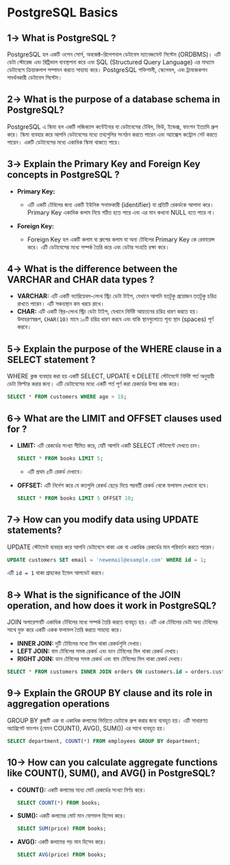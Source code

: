 
# PostgreSQL Basics 

## 1️-> What is PostgreSQL ?

PostgreSQL হল একটি ওপেন সোর্স, অবজেক্ট-রিলেশনাল ডেটাবেস ম্যানেজমেন্ট সিস্টেম (ORDBMS)। এটি ডেটা স্টোরেজ এবং রিট্রিভাল ব্যবস্থাপনা করে এবং SQL (Structured Query Language) এর মাধ্যমে ডেটাবেসে ক্রিয়াকলাপ সম্পাদন করতে সাহায্য করে। PostgreSQL শক্তিশালী, স্কেলেবল, এবং ট্রানজেকশন সমর্থনকারী ডেটাবেস সিস্টেম।

## 2️-> What is the purpose of a database schema in PostgreSQL?

PostgreSQL এ স্কিমা হল একটি লজিক্যাল কন্টেইনার যা ডেটাবেসের টেবিল, ভিউ, ইন্ডেক্স, ফাংশন ইত্যাদি গ্রুপ করে। স্কিমা ব্যবহার করে আপনি ডেটাবেসের মধ্যে তথ্যগুলির সংগঠন করতে পারেন এবং অ্যাক্সেস কন্ট্রোল সেট করতে পারেন। একটি ডেটাবেসের মধ্যে একাধিক স্কিমা থাকতে পারে।

## 3️-> Explain the Primary Key and Foreign Key concepts in PostgreSQL ?

- **Primary Key:** 
  - এটি একটি টেবিলের জন্য একটি ইউনিক সনাক্তকারী (identifier) যা প্রতিটি রেকর্ডকে আলাদা করে। Primary Key একাধিক কলাম নিয়ে গঠিত হতে পারে এবং এর মান কখনো NULL হতে পারে না।
  
- **Foreign Key:** 
  - Foreign Key হল একটি কলাম বা গ্রুপের কলাম যা অন্য টেবিলের Primary Key কে রেফারেন্স করে। এটি ডেটাবেসের মধ্যে সম্পর্ক তৈরি করে এবং ডেটার সংহতি রক্ষা করে।

## 4️-> What is the difference between the VARCHAR and CHAR data types ?

- **VARCHAR:** এটি একটি ভ্যারিয়েবল-লেংথ স্ট্রিং ডেটা টাইপ, যেখানে আপনি যতটুকু প্রয়োজন ততটুকু চরিত্র রাখতে পারেন। এটি সঞ্চয়স্থান কম খরচে রাখে।
- **CHAR:** এটি একটি স্থির-লেংথ স্ট্রিং ডেটা টাইপ, যেখানে নির্দিষ্ট আয়তনের চরিত্র ধারণ করতে হয়। উদাহরণস্বরূপ, `CHAR(10)` মানে ১০টি চরিত্র ধারণ করবে এবং বাকি স্থানগুলোতে শূন্য স্থান (spaces) পূর্ণ করবে।

## 5️-> Explain the purpose of the WHERE clause in a SELECT statement ?

WHERE ক্লজ ব্যবহার করা হয় একটি SELECT, UPDATE বা DELETE স্টেটমেন্টে নির্দিষ্ট শর্ত অনুযায়ী ডেটা ফিল্টার করার জন্য। এটি ডেটাবেসের মধ্যে একটি শর্ত পূর্ণ করা রেকর্ডের উপর কাজ করে।

```sql
SELECT * FROM customers WHERE age > 18;
```

## 6️-> What are the LIMIT and OFFSET clauses used for ?

- **LIMIT:** এটি রেকর্ডের সংখ্যা সীমিত করে, যেটি আপনি একটি SELECT স্টেটমেন্টে দেখতে চান।
  
  ```sql
  SELECT * FROM books LIMIT 5;
  ```
  - এটি প্রথম ৫টি রেকর্ড দেখাবে।

- **OFFSET:** এটি নির্দেশ করে যে কতগুলি রেকর্ড ছেড়ে দিয়ে পরবর্তী রেকর্ড থেকে ফলাফল দেখানো হবে।

  ```sql
  SELECT * FROM books LIMIT 5 OFFSET 10;
  ```

## 7️-> How can you modify data using UPDATE statements?

UPDATE স্টেটমেন্ট ব্যবহার করে আপনি ডেটাবেসে থাকা এক বা একাধিক রেকর্ডের মান পরিবর্তন করতে পারেন।

```sql
UPDATE customers SET email = 'newemail@example.com' WHERE id = 1;
```

এটি `id = 1` থাকা গ্রাহকের ইমেল আপডেট করবে।

## 8️-> What is the significance of the JOIN operation, and how does it work in PostgreSQL?

JOIN অপারেশনটি একাধিক টেবিলের মধ্যে সম্পর্ক তৈরি করতে ব্যবহৃত হয়। এটি এক টেবিলের ডেটা অন্য টেবিলের সাথে যুক্ত করে একটি একক ফলাফল তৈরি করতে সাহায্য করে।

- **INNER JOIN:** দুটি টেবিলের মধ্যে মিল থাকা রেকর্ডগুলি দেখায়।
- **LEFT JOIN:** বাম টেবিলের সমস্ত রেকর্ড এবং ডান টেবিলের মিল থাকা রেকর্ড দেখায়।
- **RIGHT JOIN:** ডান টেবিলের সমস্ত রেকর্ড এবং বাম টেবিলের মিল থাকা রেকর্ড দেখায়।

```sql
SELECT * FROM customers INNER JOIN orders ON customers.id = orders.customer_id;
```

## 9️-> Explain the GROUP BY clause and its role in aggregation operations

GROUP BY ক্লজটি এক বা একাধিক কলামের ভিত্তিতে ডেটাকে গ্রুপ করার জন্য ব্যবহৃত হয়। এটি সাধারণত অ্যাগ্রিগেট ফাংশন (যেমন COUNT(), AVG(), SUM()) এর সাথে ব্যবহৃত হয়।

```sql
SELECT department, COUNT(*) FROM employees GROUP BY department;
```

## 10-> How can you calculate aggregate functions like COUNT(), SUM(), and AVG() in PostgreSQL?

- **COUNT():** একটি কলামের মধ্যে মোট রেকর্ডের সংখ্যা নির্ণয় করে।
  
  ```sql
  SELECT COUNT(*) FROM books;
  ```

- **SUM():** একটি কলামের মোট মান যোগফল হিসেব করে।

  ```sql
  SELECT SUM(price) FROM books;
  ```

- **AVG():** একটি কলামের গড় মান হিসেব করে।

  ```sql
  SELECT AVG(price) FROM books;
  ```
